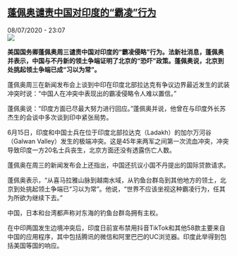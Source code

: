 <!--1594245435000-->
[蓬佩奥谴责中国对印度的“霸凌”行为](http://www.rfi.fr//cn/%E4%B8%AD%E5%9B%BD/20200708-%E8%93%AC%E4%BD%A9%E5%A5%A5%E8%B0%B4%E8%B4%A3%E4%B8%AD%E5%9B%BD%E5%AF%B9%E5%8D%B0%E5%BA%A6%E7%9A%84-%E9%9C%B8%E5%87%8C-%E8%A1%8C%E4%B8%BA)
------

<div>08/07/2020 - 23:07</div><img src="https://s.rfi.fr/media/display/f82bac14-c15e-11ea-90d2-005056bf87d6/w:310/p:16x9/2020-07-08T164329Z_2022068629_RC24PH9BYRJT_RTRMADP_3_HONGKONG-PROTESTS-TECH-POMPEO.JPG"><p><strong>美国国务卿蓬佩奥周三谴责中国对印度的“霸凌侵略”行为。法新社消息，蓬佩奥并表示，中国与不丹新的领土争端证明了北京的“恐吓”政策。蓬佩奥说，北京到处挑起领土争端已成“习以为常”。</strong></p><div class="t-content__body u-clearfix"><div class="m-interstitial"></div><p>蓬佩奥周三在新闻发布会上谈到中印在印度北部拉达克有争议边界最近发生的武装冲突时说：“中国人在冲突中表现出的霸凌侵略令人难以置信。”</p><p>蓬佩奥说：“印度方面已尽最大努力进行回应。”蓬佩奥并说，他曾在与印度外长苏杰生的会谈中多次谈到印中紧张局势。</p><p>6月15日，印度和中国士兵在位于印度北部拉达克（Ladakh）的加尔万河谷（Galwan Valley）发生的极端冲突。这是45年来两军之间第一次流血冲突，冲突导致印度一方20名士兵丧生，北京方面还没有透露伤亡人数。</p><p>蓬佩奥在周三的新闻发布会上还指出，中国还抗议小国不丹提出的国际贷款请求。</p><p>蓬佩奥表示，“从喜马拉雅山脉到越南水域，从钓鱼台群岛到其他地方的领土，北京到处挑起领土争端已“习以为常”。他说，“世界不应该坐视这种霸凌行为，任其为所欲为继续下去。”</p><p>中国，日本和台湾都声称对东海的钓鱼台群岛拥有主权。</p><p>在中印两国发生边境冲突后，印度日前宣布禁用抖音TikTok和其他58款主要来自中国的应用程序，其中包括腾讯的微信和阿里巴巴的UC浏览器。印度此举得到包括美国等国的响应。</p><div class="o-self-promo o-self-promo--nl o-self-promo--hidden" data-selfpromo-newsletter></div><div class="o-self-promo o-self-promo--app o-self-promo--hidden" data-selfpromo-app></div></div>
